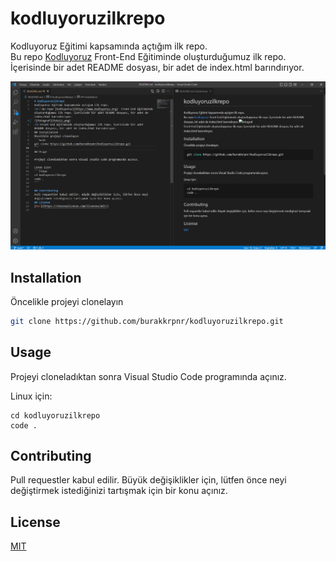 # kodluyoruzilkrepo
Kodluyoruz Eğitimi kapsamında açtığım ilk repo.
<br/>Bu repo [Kodluyoruz](https://www.kodluyoruz.org)  Front-End Eğitiminde oluşturduğumuz ilk repo. İçerisinde bir adet README dosyası, bir adet de index.html barındırıyor.

![Github](foto/github.png)

## Installation
Öncelikle projeyi clonelayın
```bash
git clone https://github.com/burakkrpnr/kodluyoruzilkrepo.git
```
## Usage

Projeyi cloneladıktan sonra Visual Studio Code programında açınız.

Linux için:
```linux
cd kodluyoruzilkrepo
code .
```

## Contributing
Pull requestler kabul edilir. Büyük değişiklikler için, lütfen önce neyi değiştirmek istediğinizi tartışmak için bir konu açınız.
## License
[MIT](https://choosealicense.com/licenses/mit/)
